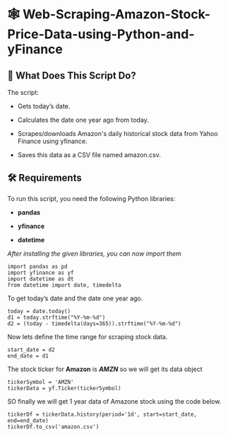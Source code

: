 # 🕸️ Web-Scraping-Amazon-Stock-Price-Data-using-Python-and-yFinance
## 🧾 What Does This Script Do?
The script:

- Gets today’s date.

- Calculates the date one year ago from today.

- Scrapes/downloads Amazon's daily historical stock data from Yahoo Finance using yfinance.

- Saves this data as a CSV file named amazon.csv.

## 🛠️ Requirements
To run this script, you need the following Python libraries:

- **pandas**

- **yfinance**

- **datetime**

_After installing the given libraries, you can now import them_ 

```
import pandas as pd
import yfinance as yf
import datetime as dt
from datetime import date, timedelta
```

To get today’s date and the date one year ago.
```
today = date.today()
d1 = today.strftime("%Y-%m-%d")
d2 = (today - timedelta(days=365)).strftime("%Y-%m-%d")
```

Now lets define the time range for scraping stock data.
```
start_date = d2
end_date = d1
```

The stock ticker for **Amazon** is **_AMZN_** so we will get its data object

```
tickerSymbol = 'AMZN'
tickerData = yf.Ticker(tickerSymbol)
```

SO finally we will get 1 year data of Amazone stock using the code below.

```
tickerDf = tickerData.history(period='1d', start=start_date, end=end_date)
tickerDf.to_csv('amazon.csv')
```

 
